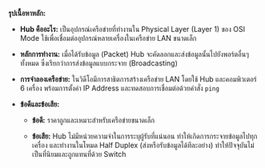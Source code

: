 **รุปเนื้อหาหลัก:**

- **Hub คืออะไร:** เป็นอุปกรณ์เครือข่ายที่ทำงานใน Physical Layer (Layer 1) ของ OSI Mode ใช้เพื่อเชื่อมต่ออุปกรณ์หลายเครื่องในเครือข่าย LAN ขนาดเล็ก
    
- **หลักการทำงาน:** เมื่อได้รับข้อมูล (Packet) Hub จะคัดลอกและส่งข้อมูลนั้นไปยังพอร์ตอื่นๆ ทั้งหมด ซึ่งเรียกว่าการส่งข้อมูลแบบกระจาย (Broadcasting)
    
- **การจำลองเครือข่าย:** ในวิดีโอมีการสาธิตการสร้างเครือข่าย LAN โดยใช้ Hub และคอมพิวเตอร์ 6 เครื่อง  พร้อมการตั้งค่า IP Address  และทดสอบการเชื่อมต่อด้วยคำสั่ง `ping`
    
- **ข้อดีและข้อเสีย:**
    
    - **ข้อดี:** ราคาถูกและเหมาะสำหรับเครือข่ายขนาดเล็ก
        
    - **ข้อเสีย:** Hub ไม่มีหน่วยความจำในการระบุผู้รับที่แน่นอน ทำให้เกิดการกระจายข้อมูลไปทุกเครื่อง และทำงานในโหมด Half Duplex (ส่งหรือรับข้อมูลได้ทีละอย่าง) ทำให้ปัจจุบันไม่เป็นที่นิยมและถูกแทนที่ด้วย Switch